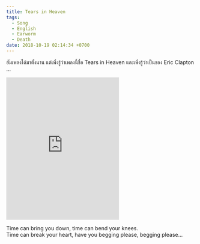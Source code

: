 ```yaml
---
title: Tears in Heaven
tags:
  - Song
  - English
  - Earworm
  - Death
date: 2018-10-19 02:14:34 +0700
---
```


ฮัมเพลงได้มาตั้งนาน แต่เพิ่งรู้ว่าเพลงนี้ชื่อ Tears in Heaven และเพิ่งรู้ว่าเป็นของ Eric Clapton ...

<iframe src="https://open.spotify.com/embed/track/612VcBshQcy4mpB2utGc3H" width="300" height="380" frameborder="0" allowtransparency="true" allow="encrypted-media"></iframe>

Time can bring you down, time can bend your knees.  
Time can break your heart, have you begging please,
begging please...
